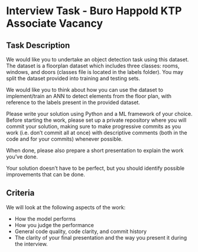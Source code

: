 # Interview Task - Buro Happold KTP Associate Vacancy

## Task Description

We would like you to undertake an object detection task using this dataset. The dataset is a floorplan dataset which includes three classes: rooms, windows, and doors (classes file is located in the labels folder). You may split the dataset provided into training and testing sets.

We would like you to think about how you can use the dataset to implement/train an ANN to detect elements from the floor plan, with reference to the labels present in the provided dataset.

Please write your solution using Python and a ML framework of your choice. Before starting the work, please set up a private repository where you will commit your solution, making sure to make progressive commits as you work (i.e. don’t commit all at once) with descriptive comments (both in the code and for your commits) whenever possible.

When done, please also prepare a short presentation to explain the work you’ve done.

Your solution doesn’t have to be perfect, but you should identify possible improvements that can be done.

## Criteria

We will look at the following aspects of the work:

- How the model performs
- How you judge the performance
- General code quality, code clarity, and commit history
- The clarity of your final presentation and the way you present it during the interview.
